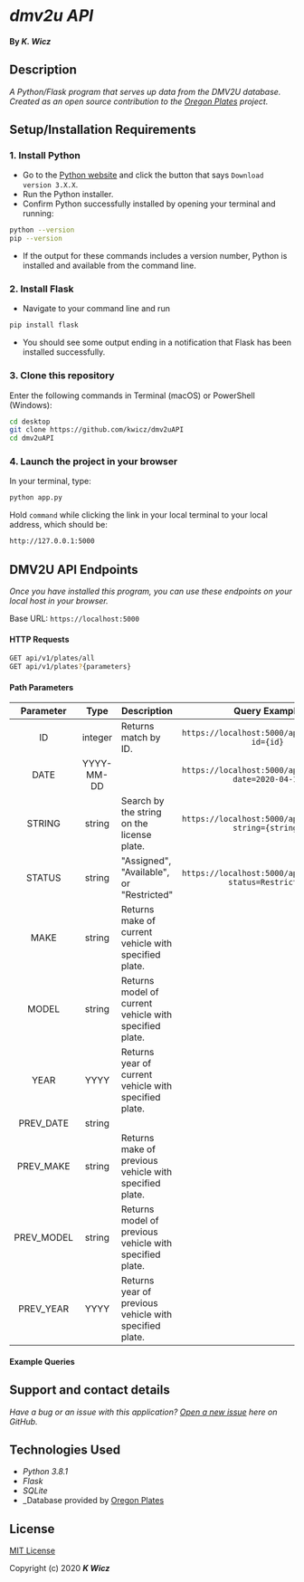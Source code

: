 # _dmv2u API_

#### By _**K. Wicz**_


## Description

_A Python/Flask program that serves up data from the DMV2U database.  Created as an open source contribution to the [Oregon Plates](https://twitter.com/oregonplates) project._


## Setup/Installation Requirements

### 1.  Install Python
* Go to the [Python website](https://www.python.org/downloads/) and click the button that says `Download version 3.X.X`.
* Run the Python installer.
* Confirm Python successfully installed by opening your terminal and running:
```sh
python --version
pip --version
```
* If the output for these commands includes a version number, Python is installed and available from the command line.

### 2. Install Flask
* Navigate to your command line and run
```sh
pip install flask
```
* You should see some output ending in a notification that Flask has been installed successfully.

### 3. Clone this repository

Enter the following commands in Terminal (macOS) or PowerShell (Windows):
```sh
cd desktop
git clone https://github.com/kwicz/dmv2uAPI
cd dmv2uAPI
```

### 4. Launch the project in your browser
In your terminal, type:
```sh
python app.py 
```
Hold ```command``` while clicking the link in your local terminal to your local address, which should be:
```sh
http://127.0.0.1:5000
```


## DMV2U API Endpoints
_Once you have installed this program, you can use these endpoints on your local host in your browser._

Base URL: ```https://localhost:5000```

#### HTTP Requests
```sh
GET api/v1/plates/all
GET api/v1/plates?{parameters}
```
#### Path Parameters
| Parameter | Type | Description | Query Example |
| :---: | :---: | --- | :---: |
| ID | integer | Returns match by ID. |`https://localhost:5000/api/v1/plates?id={id}`|
| DATE | YYYY-MM-DD ||`https://localhost:5000/api/v1/plates?date=2020-04-14`|
| STRING | string |Search by the string on the license plate.|`https://localhost:5000/api/v1/plates?string={string}`|
| STATUS | string |"Assigned", "Available", or "Restricted"|`https://localhost:5000/api/v1/plates?status=Restricted`|
| MAKE | string |Returns make of current vehicle with specified plate.||
| MODEL | string |Returns model of current vehicle with specified plate.||
| YEAR | YYYY|Returns year of current vehicle with specified plate.||
| PREV_DATE | string |||
| PREV_MAKE | string |Returns make of previous vehicle with specified plate.||
| PREV_MODEL | string |Returns model of previous vehicle with specified plate.||
| PREV_YEAR | YYYY |Returns year of previous vehicle with specified plate.||


#### Example Queries



## Support and contact details

_Have a bug or an issue with this application? [Open a new issue](https://github.com/kwicz/dmv2u/issues) here on GitHub._

## Technologies Used
* _Python 3.8.1_
* _Flask_
* _SQLite_
* _Database provided by [Oregon Plates](https://twitter.com/oregonplates)

## License

[MIT License](https://choosealicense.com/licenses/mit/)

Copyright (c) 2020 **_K Wicz_**